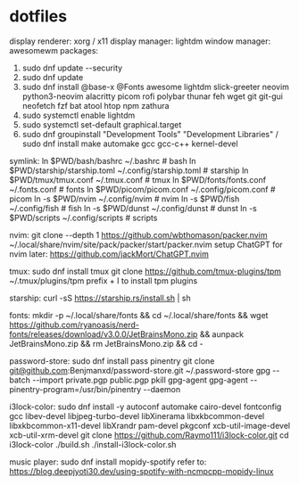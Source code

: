 # dotfiles
display renderer: xorg / x11
display manager: lightdm
window manager: awesomewm
packages:
1. sudo dnf update --security
2. sudo dnf update
3. sudo dnf install @base-x @Fonts awesome lightdm slick-greeter neovim python3-neovim alacritty picom rofi polybar thunar feh wget git git-gui neofetch fzf bat atool htop npm zathura
4. sudo systemctl enable lightdm
5. sudo systemctl set-default graphical.target
6. sudo dnf groupinstall "Development Tools" "Development Libraries" / sudo dnf install make automake gcc gcc-c++ kernel-devel

symlink:
ln $PWD/bash/bashrc ~/.bashrc                               # bash
ln $PWD/starship/starship.toml ~/.config/starship.toml      # starship
ln $PWD/tmux/tmux.conf ~/.tmux.conf                         # tmux
ln $PWD/fonts/fonts.conf ~/.fonts.conf                      # fonts
ln $PWD/picom/picom.conf ~/.config/picom.conf               # picom
ln -s $PWD/nvim ~/.config/nvim                              # nvim
ln -s $PWD/fish ~/.config/fish                              # fish
ln -s $PWD/dunst ~/.config/dunst                            # dunst
ln -s $PWD/scripts ~/.config/scripts                        # scripts

nvim:
git clone --depth 1 https://github.com/wbthomason/packer.nvim ~/.local/share/nvim/site/pack/packer/start/packer.nvim
setup ChatGPT for nvim later: https://github.com/jackMort/ChatGPT.nvim

tmux:
sudo dnf install tmux
git clone https://github.com/tmux-plugins/tpm ~/.tmux/plugins/tpm
prefix + I to install tpm plugins

starship:
curl -sS https://starship.rs/install.sh | sh

fonts:
mkdir -p ~/.local/share/fonts && cd ~/.local/share/fonts && wget https://github.com/ryanoasis/nerd-fonts/releases/download/v3.0.0/JetBrainsMono.zip && aunpack JetBrainsMono.zip && rm JetBrainsMono.zip && cd -

password-store:
sudo dnf install pass pinentry
git clone git@github.com:Benjmanxd/password-store.git ~/.password-store
gpg --batch --import private.pgp public.pgp
pkill gpg-agent
gpg-agent --pinentry-program=/usr/bin/pinentry --daemon

i3lock-color:
sudo dnf install -y autoconf automake cairo-devel fontconfig gcc libev-devel libjpeg-turbo-devel libXinerama libxkbcommon-devel libxkbcommon-x11-devel libXrandr pam-devel pkgconf xcb-util-image-devel xcb-util-xrm-devel
git clone https://github.com/Raymo111/i3lock-color.git
cd i3lock-color
./build.sh
./install-i3lock-color.sh

music player:
sudo dnf install mopidy-spotify
refer to: https://blog.deepjyoti30.dev/using-spotify-with-ncmpcpp-mopidy-linux
